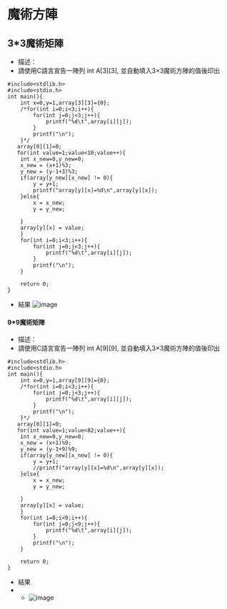 # 魔術方陣
## 3*3魔術矩陣
- 描述：
- 請使用C語言宣告一陣列 int A[3][3], 並自動填入3×3魔術方陣的值後印出
```
#include<stdlib.h>
#include<stdio.h>
int main(){
    int x=0,y=1,array[3][3]={0};
    /*for(int i=0;i<3;i++){
        for(int j=0;j<3;j++){
            printf("%d\t",array[i][j]);
        }
        printf("\n");
    }*/
   array[0][1]=0;
   for(int value=1;value<10;value++){
    int x_new=0,y_new=0;
    x_new = (x+1)%3;
    y_new = (y-1+3)%3;
    if(array[y_new][x_new] != 0){
        y = y+1;
        printf("array[y][x]=%d\n",array[y][x]);
    }else{
        x = x_new;
        y = y_new;

    }
    array[y][x] = value;
    }
    for(int i=0;i<3;i++){
        for(int j=0;j<3;j++){
            printf("%d\t",array[i][j]);
        }
        printf("\n");
    }

    return 0;
}
```
- 結果
![image](https://github.com/user-attachments/assets/b803ea51-a97b-40f0-87d2-c7b78ddbd46a)


#### 9*9魔術矩陣
- 描述：
- 請使用C語言宣告一陣列 int A[9][9], 並自動填入3×3魔術方陣的值後印出
```
#include<stdlib.h>
#include<stdio.h>
int main(){
    int x=0,y=1,array[9][9]={0};
    /*for(int i=0;i<3;i++){
        for(int j=0;j<3;j++){
            printf("%d\t",array[i][j]);
        }
        printf("\n");
    }*/
   array[0][1]=0;
   for(int value=1;value<82;value++){
    int x_new=0,y_new=0;
    x_new = (x+1)%9;
    y_new = (y-1+9)%9;
    if(array[y_new][x_new] != 0){
        y = y+1;
        //printf("array[y][x]=%d\n",array[y][x]);
    }else{
        x = x_new;
        y = y_new;

    }
    array[y][x] = value;
    }
    for(int i=0;i<9;i++){
        for(int j=0;j<9;j++){
            printf("%d\t",array[i][j]);
        }
        printf("\n");
    }

    return 0;
}
```
- 結果
- - ![image](https://github.com/user-attachments/assets/38dfacdd-cddb-49dd-aa4d-1dfdf0052504)
